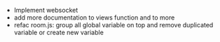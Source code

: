 - Implement websocket
- add more documentation to views function and to more
- refac room.js: group all global variable on top and remove duplicated variable or create new variable
